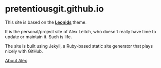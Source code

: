 # pretentiousgit.github.io

This site is based on the **[Leonids](http://renyuanz.github.io/leonids)** theme.

It is the personal/project site of Alex Leitch, who doesn't really have time to update or maintain it.
Such is life.

The site is built using Jekyll, a Ruby-based static site generator that plays nicely with GitHub.

[About Alex](http://alexleitch.com/about/)